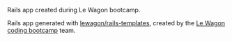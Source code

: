 Rails app created during Le Wagon bootcamp.




Rails app generated with [lewagon/rails-templates](https://github.com/lewagon/rails-templates), created by the [Le Wagon coding bootcamp](https://www.lewagon.com) team.
